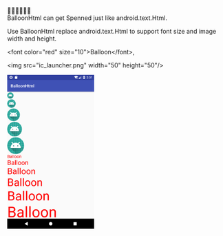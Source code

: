 🎈🎈🎈🎈🎈🎈  
BalloonHtml can get Spenned just like android.text.Html.

Use BalloonHtml replace android.text.Html to support font size and image width and height. 
 
\<font color="red" size="10">Balloon\</font>,  

\<img src="ic_launcher.png" width="50" height="50"/>

<img src="https://github.com/heinika/BalloonHtml/blob/master/Screenshot_BalloonHtml.png" width="40%" height="40%">